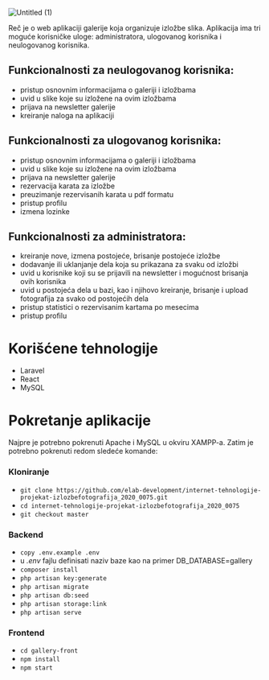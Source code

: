 ![Untitled (1)](https://github.com/elab-development/internet-tehnologije-projekat-izlozbefotografija_2020_0075/assets/96752397/63e4ca6a-6663-4d56-99af-38acaa9ed1a9)

Reč je o web aplikaciji galerije koja organizuje izložbe slika. Aplikacija ima tri moguće korisničke uloge: administratora, ulogovanog korisnika i neulogovanog korisnika.

## Funkcionalnosti za neulogovanog korisnika:
- pristup osnovnim informacijama o galeriji i izložbama
- uvid u slike koje su izložene na ovim izložbama
- prijava na newsletter galerije
- kreiranje naloga na aplikaciji

## Funkcionalnosti za ulogovanog korisnika:
- pristup osnovnim informacijama o galeriji i izložbama
- uvid u slike koje su izložene na ovim izložbama
- prijava na newsletter galerije
- rezervacija karata za izložbe
- preuzimanje rezervisanih karata u pdf formatu
- pristup profilu
- izmena lozinke

## Funkcionalnosti za administratora:
- kreiranje nove, izmena postojeće, brisanje postojeće izložbe
- dodavanje ili uklanjanje dela koja su prikazana za svaku od izložbi
- uvid u korisnike koji su se prijavili na newsletter i mogućnost brisanja ovih korisnika
- uvid u postojeća dela u bazi, kao i njihovo kreiranje, brisanje i upload fotografija za svako od postojećih dela
- pristup statistici o rezervisanim kartama po mesecima
- pristup profilu

# Korišćene tehnologije
- Laravel
- React
- MySQL

# Pokretanje aplikacije
Najpre je potrebno pokrenuti Apache i MySQL u okviru XAMPP-a.
Zatim je potrebno pokrenuti redom sledeće komande:
### Kloniranje
- `git clone https://github.com/elab-development/internet-tehnologije-projekat-izlozbefotografija_2020_0075.git`
- `cd internet-tehnologije-projekat-izlozbefotografija_2020_0075`
- `git checkout master`
### Backend
- `copy .env.example .env`
- u _.env_ fajlu definisati naziv baze kao na primer DB_DATABASE=gallery
- `composer install`
- `php artisan key:generate`
- `php artisan migrate`
- `php artisan db:seed`
- `php artisan storage:link`
- `php artisan serve`
### Frontend
- `cd gallery-front`
- `npm install`
- `npm start`

